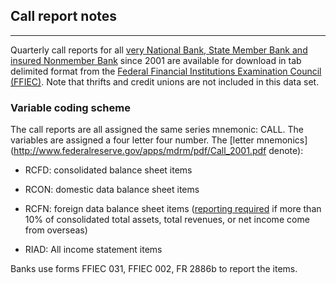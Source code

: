 ## Call report notes

---

Quarterly call reports for all [very National Bank, State Member Bank and insured Nonmember Bank](http://www2.fdic.gov/Call_TFR_Rpts/inform.asp) since 2001 are available for download in tab delimited format from the [Federal Financial Institutions Examination Council (FFIEC)](https://cdr.ffiec.gov/public/PWS/DownloadBulkData.aspx). Note that thrifts and credit unions are not included in this data set.

### Variable coding scheme

The call reports are all assigned the same series mnemonic: CALL. The variables are assigned a four letter four number. The [letter mnemonics](http://www.federalreserve.gov/apps/mdrm/pdf/Call_2001.pdf denote): 

- RCFD: consolidated balance sheet items

- RCON: domestic data balance sheet items

- RCFN: foreign data balance sheet items ([reporting required](http://www.ffiec.gov/pdf/FFIEC_forms/FFIEC031_FFIEC041_201306_i.pdf) if more than 10% of consolidated total assets, total revenues, or net income come from overseas)

- RIAD: All income statement items 

Banks use forms FFIEC 031, FFIEC 002, FR 2886b to report the items.

